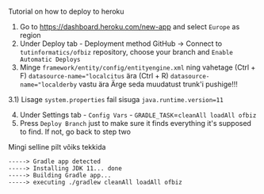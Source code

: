 Tutorial on how to deploy to heroku

1) Go to https://dashboard.heroku.com/new-app and select `Europe` as region
2) Under Deploy tab - Deployment method GitHub -> Connect to `tutinformatics/ofbiz` repository, choose your branch and `Enable Automatic Deploys`
3) Minge `framework/entity/config/entityengine.xml` ning vahetage (Ctrl + F) `datasource-name="localcitus` ära (Ctrl + R) `datasource-name="localderby` vastu ära
Ärge seda muudatust trunk'i pushige!!!

3.1) Lisage `system.properties` fail sisuga `java.runtime.version=11`

4) Under Settings tab - `Config Vars` - `GRADLE_TASK`=`cleanAll loadAll ofbiz`
5) Press `Deploy Branch` just to make sure it finds everything it's supposed to find. If not, go back to step two

Mingi selline pilt võiks tekkida
```
-----> Gradle app detected
-----> Installing JDK 11... done
-----> Building Gradle app...
-----> executing ./gradlew cleanAll loadAll ofbiz
```

